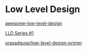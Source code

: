 
# Low Level Design


[awesome-low-level-design](https://github.com/ashishps1/awesome-low-level-design)

[LLD Series #1](https://github.com/kumaransg/LLD)

[prasadgujar/low-level-design-primer](https://github.com/prasadgujar/low-level-design-primer)
